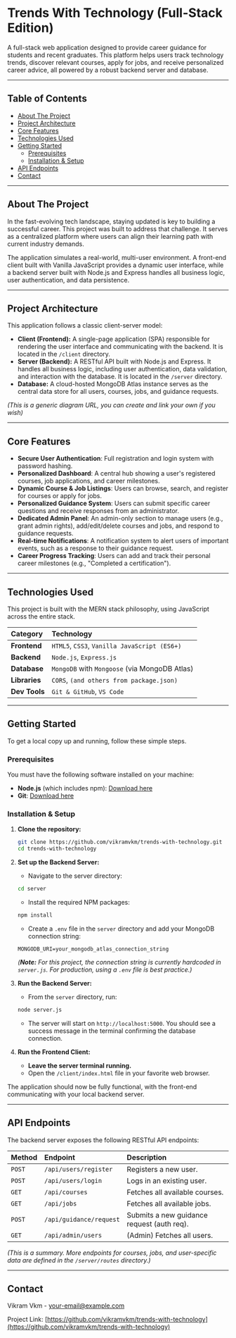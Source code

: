 # Trends With Technology (Full-Stack Edition)

A full-stack web application designed to provide career guidance for students and recent graduates. This platform helps users track technology trends, discover relevant courses, apply for jobs, and receive personalized career advice, all powered by a robust backend server and database.

---

## Table of Contents

- [About The Project](#about-the-project)
- [Project Architecture](#project-architecture)
- [Core Features](#core-features)
- [Technologies Used](#technologies-used)
- [Getting Started](#getting-started)
  - [Prerequisites](#prerequisites)
  - [Installation & Setup](#installation--setup)
- [API Endpoints](#api-endpoints)
- [Contact](#contact)

---

## About The Project

In the fast-evolving tech landscape, staying updated is key to building a successful career. This project was built to address that challenge. It serves as a centralized platform where users can align their learning path with current industry demands.

The application simulates a real-world, multi-user environment. A front-end client built with Vanilla JavaScript provides a dynamic user interface, while a backend server built with Node.js and Express handles all business logic, user authentication, and data persistence.

---

## Project Architecture

This application follows a classic client-server model:

*   **Client (Frontend):** A single-page application (SPA) responsible for rendering the user interface and communicating with the backend. It is located in the `/client` directory.
*   **Server (Backend):** A RESTful API built with Node.js and Express. It handles all business logic, including user authentication, data validation, and interaction with the database. It is located in the `/server` directory.
*   **Database:** A cloud-hosted MongoDB Atlas instance serves as the central data store for all users, courses, jobs, and guidance requests.


*(This is a generic diagram URL, you can create and link your own if you wish)*

---

## Core Features

-   **Secure User Authentication**: Full registration and login system with password hashing.
-   **Personalized Dashboard**: A central hub showing a user's registered courses, job applications, and career milestones.
-   **Dynamic Course & Job Listings**: Users can browse, search, and register for courses or apply for jobs.
-   **Personalized Guidance System**: Users can submit specific career questions and receive responses from an administrator.
-   **Dedicated Admin Panel**: An admin-only section to manage users (e.g., grant admin rights), add/edit/delete courses and jobs, and respond to guidance requests.
-   **Real-time Notifications**: A notification system to alert users of important events, such as a response to their guidance request.
-   **Career Progress Tracking**: Users can add and track their personal career milestones (e.g., "Completed a certification").

---

## Technologies Used

This project is built with the MERN stack philosophy, using JavaScript across the entire stack.

| Category      | Technology                                    |
| :------------ | :-------------------------------------------- |
| **Frontend**  | `HTML5`, `CSS3`, `Vanilla JavaScript (ES6+)`  |
| **Backend**   | `Node.js`, `Express.js`                       |
| **Database**  | `MongoDB` with `Mongoose` (via MongoDB Atlas) |
| **Libraries** | `CORS`, `(and others from package.json)`      |
| **Dev Tools** | `Git & GitHub`, `VS Code`                     |

---

## Getting Started

To get a local copy up and running, follow these simple steps.

### Prerequisites

You must have the following software installed on your machine:
*   **Node.js** (which includes npm): [Download here](https://nodejs.org/)
*   **Git**: [Download here](https://git-scm.com/)

### Installation & Setup

1.  **Clone the repository:**
    ```sh
    git clone https://github.com/vikramvkm/trends-with-technology.git
    cd trends-with-technology
    ```

2.  **Set up the Backend Server:**
    *   Navigate to the server directory:
      ```sh
      cd server
      ```
    *   Install the required NPM packages:
      ```sh
      npm install
      ```
    *   Create a `.env` file in the `server` directory and add your MongoDB connection string:
      ```
      MONGODB_URI=your_mongodb_atlas_connection_string
      ```
      _(**Note:** For this project, the connection string is currently hardcoded in `server.js`. For production, using a `.env` file is best practice.)_

3.  **Run the Backend Server:**
    *   From the `server` directory, run:
      ```sh
      node server.js
      ```
    *   The server will start on `http://localhost:5000`. You should see a success message in the terminal confirming the database connection.

4.  **Run the Frontend Client:**
    *   **Leave the server terminal running.**
    *   Open the `/client/index.html` file in your favorite web browser.

The application should now be fully functional, with the front-end communicating with your local backend server.

---

## API Endpoints

The backend server exposes the following RESTful API endpoints:

| Method | Endpoint                    | Description                               |
| :----- | :-------------------------- | :---------------------------------------- |
| `POST` | `/api/users/register`       | Registers a new user.                     |
| `POST` | `/api/users/login`          | Logs in an existing user.                 |
| `GET`  | `/api/courses`              | Fetches all available courses.            |
| `GET`  | `/api/jobs`                 | Fetches all available jobs.               |
| `POST` | `/api/guidance/request`     | Submits a new guidance request (auth req).|
| `GET`  | `/api/admin/users`          | (Admin) Fetches all users.                |

*(This is a summary. More endpoints for courses, jobs, and user-specific data are defined in the `/server/routes` directory.)*

---

## Contact

Vikram Vkm - [your-email@example.com](mailto:your-email@example.com)

Project Link: [https://github.com/vikramvkm/trends-with-technology](https://github.com/vikramvkm/trends-with-technology)
